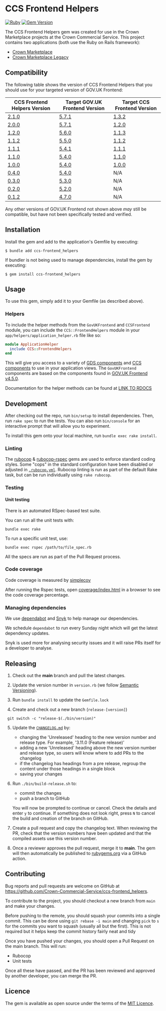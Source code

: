 # CCS Frontend Helpers

[![Ruby](https://github.com/Crown-Commercial-Service/ccs-frontend_helpers/actions/workflows/release.yml/badge.svg)](https://github.com/Crown-Commercial-Service/ccs-frontend_helpers/actions/workflows/release.yml)
[![Gem Version](https://badge.fury.io/rb/ccs-frontend_helpers.svg)](https://badge.fury.io/rb/ccs-frontend_helpers)

The CCS Frontend Helpers gem was created for use in the Crown Marketplace projects at the Crown Commercial Service.
This project contains two applications (both use the Ruby on Rails framework):
- [Crown Marketplace](https://github.com/Crown-Commercial-Service/crown-marketplace)
- [Crown Marketplace Legacy](https://github.com/Crown-Commercial-Service/crown-marketplace-legacy)

## Compatibility

The following table shows the version of CCS Frontend Helpers that you should use for your targeted version of GOV.UK Frontend:

| CCS Frontend Helpers Version  | Target GOV.UK Frontend Version | Target CCS Frontend Version |
| ----------------------------- | ------------------------------ | --------------------------- |
| [2.1.0](https://github.com/Crown-Commercial-Service/ccs-frontend_helpers/releases/tag/v2.1.0) | [5.7.1](https://github.com/alphagov/govuk-frontend/releases/tag/v5.7.1) | [1.3.2](https://github.com/Crown-Commercial-Service/ccs-frontend-project/releases/tag/v1.3.2) |
| [2.0.0](https://github.com/Crown-Commercial-Service/ccs-frontend_helpers/releases/tag/v2.0.0) | [5.7.1](https://github.com/alphagov/govuk-frontend/releases/tag/v5.7.1) | [1.2.0](https://github.com/Crown-Commercial-Service/ccs-frontend-project/releases/tag/v1.2.0) |
| [1.2.0](https://github.com/Crown-Commercial-Service/ccs-frontend_helpers/releases/tag/v1.2.0) | [5.6.0](https://github.com/alphagov/govuk-frontend/releases/tag/v5.6.0) | [1.1.3](https://github.com/Crown-Commercial-Service/ccs-frontend-project/releases/tag/v1.1.3) |
| [1.1.2](https://github.com/Crown-Commercial-Service/ccs-frontend_helpers/releases/tag/v1.1.2) | [5.5.0](https://github.com/alphagov/govuk-frontend/releases/tag/v5.5.0) | [1.1.2](https://github.com/Crown-Commercial-Service/ccs-frontend-project/releases/tag/v1.1.2) |
| [1.1.1](https://github.com/Crown-Commercial-Service/ccs-frontend_helpers/releases/tag/v1.1.1) | [5.4.1](https://github.com/alphagov/govuk-frontend/releases/tag/v5.4.1) | [1.1.1](https://github.com/Crown-Commercial-Service/ccs-frontend-project/releases/tag/v1.1.1) |
| [1.1.0](https://github.com/Crown-Commercial-Service/ccs-frontend_helpers/releases/tag/v1.1.0) | [5.4.0](https://github.com/alphagov/govuk-frontend/releases/tag/v5.4.0) | [1.1.0](https://github.com/Crown-Commercial-Service/ccs-frontend-project/releases/tag/v1.1.0) |
| [1.0.0](https://github.com/Crown-Commercial-Service/ccs-frontend_helpers/releases/tag/v1.0.0) | [5.4.0](https://github.com/alphagov/govuk-frontend/releases/tag/v5.4.0) | [1.0.0](https://github.com/Crown-Commercial-Service/ccs-frontend-project/releases/tag/v1.0.0) |
| [0.4.0](https://github.com/Crown-Commercial-Service/ccs-frontend_helpers/releases/tag/v0.4.0) | [5.4.0](https://github.com/alphagov/govuk-frontend/releases/tag/v5.4.0) | N/A |
| [0.3.0](https://github.com/Crown-Commercial-Service/ccs-frontend_helpers/releases/tag/v0.3.0) | [5.3.0](https://github.com/alphagov/govuk-frontend/releases/tag/v5.3.0) | N/A |
| [0.2.0](https://github.com/Crown-Commercial-Service/ccs-frontend_helpers/releases/tag/v0.2.0) | [5.2.0](https://github.com/alphagov/govuk-frontend/releases/tag/v5.2.0) | N/A |
| [0.1.2](https://github.com/Crown-Commercial-Service/ccs-frontend_helpers/releases/tag/v0.1.2) | [4.7.0](https://github.com/alphagov/govuk-frontend/releases/tag/v4.7.0) | N/A |

Any other versions of GOV.UK Frontend not shown above _may_ still be compatible, but have not been specifically tested and verified.

## Installation

Install the gem and add to the application's Gemfile by executing:

    $ bundle add ccs-frontend_helpers

If bundler is not being used to manage dependencies, install the gem by executing:

    $ gem install ccs-frontend_helpers

## Usage

To use this gem, simply add it to your Gemfile (as described above).

### Helpers

To include the helper methods from the `GovUKFrontend` and `CCSFrontend` module, you can include the `CCS::FrontendHelpers` module in your `app/helpers/application_helper.rb` file like so:

```ruby
module ApplicationHelper
  include CCS::FrontendHelpers
end 
```

This will give you access to a variety of [GDS components](https://design-system.service.gov.uk/components) and [CCS components](https://github.com/Crown-Commercial-Service/ts-ccs-frontend) to use in your application views.
The `GovUKFrontend` components are based on the components found in [GOV.UK Frontend v4.5.0](https://github.com/alphagov/govuk-frontend/releases/tag/v4.5.0).

Documentation for the helper methods can be found at [LINK TO RDOCS](#)

## Development

After checking out the repo, run `bin/setup` to install dependencies. Then, run `rake spec` to run the tests. You can also run `bin/console` for an interactive prompt that will allow you to experiment.

To install this gem onto your local machine, run `bundle exec rake install`.

### Linting

The [rubocop](https://github.com/rubocop-hq/rubocop) & [rubocop-rspec](https://github.com/rubocop-hq/rubocop-rspec) gems are used to enforce standard coding styles.
Some "cops" in the standard configuration have been disabled or adjusted in [`.rubocop.yml`](https://github.com/Crown-Commercial-Service/crown-marketplace-legacy/blob/master/.rubocop.yml).
Rubocop linting is run as part of the default Rake task, but can be run individually using `rake rubocop`.

### Testing

#### Unit testing
There is an automated RSpec-based test suite.

You can run all the unit tests with:
```shell
bundle exec rake
```

To run a specific unit test, use:
```shell
bundle exec rspec /path/to/file_spec.rb
```

All the specs are run as part of the Pull Request process.

### Code coverage

Code coverage is measured by [simplecov](https://github.com/simplecov-ruby/simplecov)

After running the Rspec tests, open [coverage/index.html](coverage/index.html) in a browser to see the code coverage percentage.

### Managing dependencies
 
We use [dependabot](https://github.com/dependabot) and [Snyk](https://app.snyk.io/org/ccs-wattsa) to help manage our dependencies.

We schedule `dependabot` to run every Sunday night which will get the latest dependency updates.
 
Snyk is used more for analysing security issues and it will raise PRs itself for a developer to analyse.

## Releasing

1. Check out the **main** branch and pull the latest changes.

2. Update the version number in `version.rb` (we follow [Semantic Versioning](https://semver.org/)).

3. Run `bundle install` to update the `Gemfile.lock`

4. Create and check out a new branch (`release-[version]`)

  ```shell
   git switch -c "release-$(./bin/version)"
   ```

5. Update the [`CHANGELOG.md`](/CHANGELOG.md) by:

   - changing the 'Unreleased' heading to the new version number and release type. For example, '3.11.0 (Feature release)'
   - adding a new 'Unreleased' heading above the new version number and release type, so users will know where to add PRs to the changelog
   - if the changelog has headings from a pre release, regroup the content under those headings in a single block
   - saving your changes

6. Run `./bin/build-release.sh` to:

   - commit the changes
   - push a branch to GitHub

   You will now be prompted to continue or cancel. Check the details and enter `y` to continue. If something does not look right, press `N` to cancel the build and creation of the branch on GitHub.

7. Create a pull request and copy the changelog text.
   When reviewing the PR, check that the version numbers have been updated and that the compiled assets use this version number.

8. Once a reviewer approves the pull request, merge it to **main**. The gem will then automatically be published to [rubygems.org](https://rubygems.org) via a GitHub action.

## Contributing

Bug reports and pull requests are welcome on GitHub at https://github.com/Crown-Commercial-Service/ccs-frontend_helpers.

To contribute to the project, you should checkout a new branch from `main` and make your changes.

Before pushing to the remote, you should squash your commits into a single commit.
This can be done using `git rebase -i main` and changing `pick` to `s` for the commits you want to squash (usually all but the first).
This is not required but it helps keep the commit history fairly neat and tidy

Once you have pushed your changes, you should open a Pull Request on the main branch.
This will run:
- Rubocop
- Unit tests

Once all these have passed, and the PR has been reviewed and approved by another developer, you can merge the PR.

## Licence

The gem is available as open source under the terms of the [MIT Licence](https://opensource.org/licenses/MIT).
